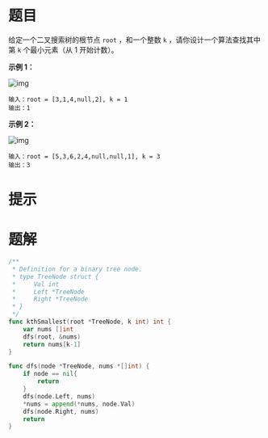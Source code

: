 # 题目

给定一个二叉搜索树的根节点 `root` ，和一个整数 `k` ，请你设计一个算法查找其中第 `k` 个最小元素（从 1 开始计数）。

 

**示例 1：**

![img](https://s2.loli.net/2024/06/06/WtRkfZDYeuGNdQq.jpg)

```
输入：root = [3,1,4,null,2], k = 1
输出：1
```

**示例 2：**

![img](https://s2.loli.net/2024/06/06/iSBMLCZDdvOnuJN.jpg)

```
输入：root = [5,3,6,2,4,null,null,1], k = 3
输出：3
```



# 提示





# 题解

```go
/**
 * Definition for a binary tree node.
 * type TreeNode struct {
 *     Val int
 *     Left *TreeNode
 *     Right *TreeNode
 * }
 */
func kthSmallest(root *TreeNode, k int) int {
    var nums []int 
    dfs(root, &nums)
    return nums[k-1]
}

func dfs(node *TreeNode, nums *[]int) {
    if node == nil{
        return 
    }
    dfs(node.Left, nums)
    *nums = append(*nums, node.Val)
    dfs(node.Right, nums)
    return 
}
```


